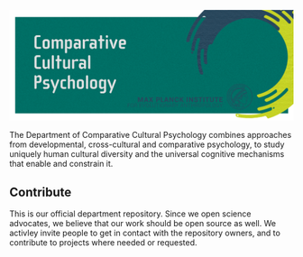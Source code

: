 ![CCP Banner](https://raw.githubusercontent.com/ccp-eva/.github/main/profile/ccp-banner.png)

The Department of Comparative Cultural Psychology combines approaches from developmental, cross-cultural and comparative psychology, to study uniquely human cultural diversity and the universal cognitive mechanisms that enable and constrain it.

## Contribute

This is our official department repository. Since we open science advocates, we believe that our work should be open source as well. We activley invite people to get in contact with the repository owners, and to contribute to projects where needed or requested.

<!--

**Here are some ideas to get you started:**

🙋‍♀️ A short introduction - what is your organization all about?
🌈 Contribution guidelines - how can the community get involved?
👩‍💻 Useful resources - where can the community find your docs? Is there anything else the community should know?
🍿 Fun facts - what does your team eat for breakfast?
🧙 Remember, you can do mighty things with the power of [Markdown](https://docs.github.com/github/writing-on-github/getting-started-with-writing-and-formatting-on-github/basic-writing-and-formatting-syntax)
-->
